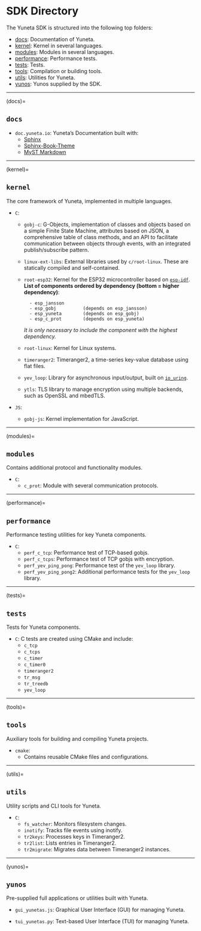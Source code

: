 # SDK Directory

The Yuneta SDK is structured into the following top folders:

- [docs](#docs):         Documentation of Yuneta.
- [kernel](#kernel):     Kernel in several languages.
- [modules](#modules):   Modules in several languages.
- [performance](#performance): Performance tests.
- [tests](#tests):       Tests.
- [tools](#tools):       Compilation or building tools.
- [utils](#utils):       Utilities for Yuneta.
- [yunos](#yunos):       Yunos supplied by the SDK.

---

(docs)=
## `docs`

- `doc.yuneta.io`: Yuneta’s Documentation built with:
    - [Sphinx]
    - [Sphinx-Book-Theme]
    - [MyST Markdown]

---

(kernel)=
## `kernel`

The core framework of Yuneta, implemented in multiple languages.

- `C`:

    - `gobj-c`:
      G-Objects, implementation of classes and objects based on a simple Finite State Machine,
      attributes based on JSON, a comprehensive table of class methods,
      and an API to facilitate communication between objects through events,
      with an integrated publish/subscribe pattern.

    - `linux-ext-libs`:
      External libraries used by `c/root-linux`. These are statically compiled and self-contained.

    - `root-esp32`:
      Kernel for the ESP32 microcontroller based on [`esp-idf`](https://docs.espressif.com/projects/esp-idf).
      **List of components ordered by dependency (bottom = higher dependency)**:

            - esp_jansson
            - esp_gobj          (depends on esp_jansson)
            - esp_yuneta        (depends on esp_gobj)
            - esp_c_prot        (depends on esp_yuneta)

      *It is only necessary to include the component with the highest dependency.*

    - `root-linux`:
      Kernel for Linux systems.

    - `timeranger2`:
      Timeranger2, a time-series key-value database using flat files.

    - `yev_loop`:
      Library for asynchronous input/output, built on [`io_uring`](https://github.com/axboe/liburing).

    - `ytls`:
      TLS library to manage encryption using multiple backends, such as OpenSSL and mbedTLS.

- `JS`:

    - `gobj-js`:
      Kernel implementation for JavaScript.

---

(modules)=
## `modules`

Contains additional protocol and functionality modules.

- `C`:
    - `c_prot`:
      Module with several communication protocols.

---

(performance)=
## `performance`

Performance testing utilities for key Yuneta components.

- `C`:
    - `perf_c_tcp`:
      Performance test of TCP-based gobjs.
    - `perf_c_tcps`:
      Performance test of TCP gobjs with encryption.
    - `perf_yev_ping_pong`:
      Performance test of the `yev_loop` library.
    - `perf_yev_ping_pong2`:
      Additional performance tests for the `yev_loop` library.

---

(tests)=
## `tests`

Tests for Yuneta components.

- `C`: C tests are created using CMake and include:
    - `c_tcp`
    - `c_tcps`
    - `c_timer`
    - `c_timer0`
    - `timeranger2`
    - `tr_msg`
    - `tr_treedb`
    - `yev_loop`

---

(tools)=
## `tools`

Auxiliary tools for building and compiling Yuneta projects.

- `cmake`:
    - Contains reusable CMake files and configurations.

---

(utils)=
## `utils`

Utility scripts and CLI tools for Yuneta.

- `C`:
    - `fs_watcher`: Monitors filesystem changes.
    - `inotify`: Tracks file events using inotify.
    - `tr2keys`: Processes keys in Timeranger2.
    - `tr2list`: Lists entries in Timeranger2.
    - `tr2migrate`: Migrates data between Timeranger2 instances.

---

(yunos)=
## `yunos`

Pre-supplied full applications or utilities built with Yuneta.

- `gui_yunetas.js`:
  Graphical User Interface (GUI) for managing Yuneta.

- `tui_yunetas.py`:
  Text-based User Interface (TUI) for managing Yuneta.


[sphinx]: https://www.sphinx-doc.org/
[sphinx-book-theme]: https://sphinx-book-theme.readthedocs.io/en/stable/
[MyST Markdown]: https://mystmd.org/guide
